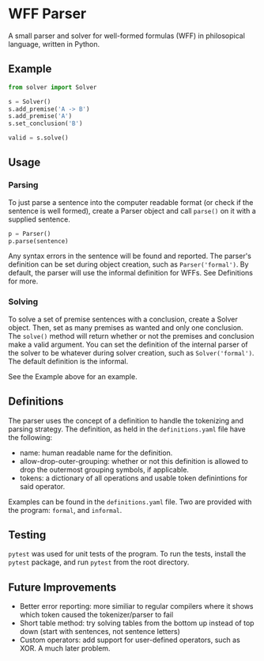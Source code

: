 # WFF Parser
A small parser and solver for well-formed formulas (WFF) in philosopical language, written in Python.

## Example
```python
from solver import Solver

s = Solver()
s.add_premise('A -> B')
s.add_premise('A')
s.set_conclusion('B')

valid = s.solve()
```

## Usage
### Parsing
To just parse a sentence into the computer readable format (or check if the sentence is well formed), create a Parser object and call `parse()` on it with a supplied sentence.
```python
p = Parser()
p.parse(sentence)
``` 
Any syntax errors in the sentence will be found and reported. 
The parser's definition can be set during object creation, such as `Parser('formal')`. By default, the parser will use the informal definition for WFFs. See Definitions for more.

### Solving
To solve a set of premise sentences with a conclusion, create a Solver object. Then, set as many premises as wanted and only one conclusion. 
The `solve()` method will return whether or not the premises and conclusion make a valid argument.
You can set the definition of the internal parser of the solver to be whatever during solver creation, such as `Solver('formal')`. The default definition is the informal.

See the Example above for an example.

## Definitions
The parser uses the concept of a definition to handle the tokenizing and parsing strategy. The definition, as held in the `definitions.yaml` file have the following:
 - name: human readable name for the definition.
 - allow-drop-outer-grouping: whether or not this definition is allowed to drop the outermost grouping symbols, if applicable.
 - tokens: a dictionary of all operations and usable token definintions for said operator.

Examples can be found in the `definitions.yaml` file. Two are provided with the program: `formal`, and `informal`.


## Testing
`pytest` was used for unit tests of the program. To run the tests, install the `pytest` package, and run `pytest` from the root directory.

## Future Improvements
 - Better error reporting: more similiar to regular compilers where it shows which token caused the tokenizer/parser to fail
 - Short table method: try solving tables from the bottom up instead of top down (start with sentences, not sentence letters)
 - Custom operators: add support for user-defined operators, such as XOR. A much later problem.

